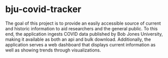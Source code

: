 # bju-covid-tracker

The goal of this project is to provide an easily accessible source of current and historic information to aid researchers and the general public.  To this end, the application ingests COVID data published by Bob Jones University, making it available as both an api and bulk download.  Additionally, the application serves a web dashboard that displays current information as well as showing trends through visualizations.
